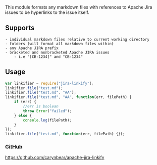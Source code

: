This module formats any markdown files with references to Apache Jira issues to be hyperlinks to the issue itself. 

## Supports
	- individual markdown files relative to current working directory
	- folders (will format all markdown files within)
	- any Apache JIRA prefix
	- bracketed and nonbracketed Apache JIRA issues
		- i.e "[CB-1234]" and "CB-1234"

## Usage
```javascript
var linkifier = require("jira-linkify");
linkifier.file("test.md");
linkifier.file("test.md", "AA");
linkifier.file("test.md", "AA", function(err, filePath) {
	if (err) {
		//err is boolean
		throw Error("failed");
	} else {
		console.log(filePath);
	}
});
linkifier.file("test.md", function(err, filePath) {});
```

### [GitHub](https://github.com/carynbear/apache-jira-linkify)
https://github.com/carynbear/apache-jira-linkify